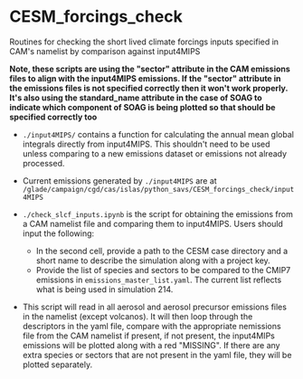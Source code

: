 # CESM_forcings_check
Routines for checking the short lived climate forcings inputs specified in CAM's namelist by comparison against input4MIPS

**Note, these scripts are using the "sector" attribute in the CAM emissions files to align with the input4MIPS emissions.  If the "sector" attribute in the emissions files is not specified correctly then it won't work properly.  It's also using the standard_name attribute in the case of SOAG to indicate which component of SOAG is being plotted so that should be specified correctly too**

* ```./input4MIPS/``` contains a function for calculating the annual mean global integrals directly from input4MIPS.  This shouldn't need to be used unless comparing to a new emissions dataset or emissions not already processed.

* Current emissions generated by ```./input4MIPS``` are at ```/glade/campaign/cgd/cas/islas/python_savs/CESM_forcings_check/input4MIPS```

* ```./check_slcf_inputs.ipynb``` is the script for obtaining the emissions from a CAM namelist file and comparing them to input4MIPS.  Users should input the following:

	* In the second cell, provide a path to the CESM case directory and a short name to describe the simulation along with a project key.
	* Provide the list of species and sectors to be compared to the CMIP7 emissions in ```emissions_master_list.yaml```.  The current list reflects what is being used in simulation 214.

* This script will read in all aerosol and aerosol precursor emissions files in the namelist (except volcanos).  It will then loop through the descriptors in the yaml file, compare with the appropriate nemissions file from the CAM namelist if present, if not present, the input4MIPs emissions will be plotted along with a red "MISSING".  If there are any extra species or sectors that are not present in the yaml file, they will be plotted separately.  
